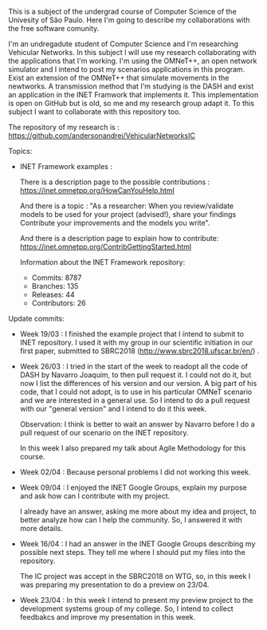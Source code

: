 This is a subject of the undergrad course of Computer Science of the Univesity of São Paulo. Here I'm going to describe my collaborations with the free software comunity.

I'm an undregadute student of Computer Science and I'm researching Vehicular Networks. In this subject I will use my research collaborating with the applications that I'm working.
I'm using the OMNeT++, an open network simulator and I intend to post my scenarios applications in this program.
Exist an extension of the OMNeT++ that simulate movements in the newtworks. 
A transmission method that I'm studying is the DASH and exist an application in the INET Framwork that implements it. 
This implementation is open on GitHub but is old, so me and my research group adapt it. To this subject I want to collaborate with this repository too.

The repository of my research is :
https://github.com/andersonandrei/VehicularNetworksIC

Topics:

- INET Framework examples :

	There is a description page to the possible contributions :
		https://inet.omnetpp.org/HowCanYouHelp.html

	And there is a topic :
	"As a researcher:
    When you review/validate models to be used for your project (advised!), share your findings
    Contribute your improvements and the models you write".

    And there is a description page to explain how to contribute:
	https://inet.omnetpp.org/ContribGettingStarted.html

	Information about the INET Framework repository:
	- Commits: 8787
	- Branches: 135
	- Releases: 44
	- Contributors: 26

Update commits:

- Week 19/03 :
	I finished the example project that I intend to submit to INET repository. I used it with my group in our scientific initiation in our first paper, submitted to SBRC2018 (http://www.sbrc2018.ufscar.br/en/) .

- Week 26/03 :
	I tried in the start of the week to readopt all the code of DASH by Navarro Joaquim, to then pull request it. I could not do it, but now I list the differences of his version and our version. A big part of his code, that I could not adopt, is to use in his particular OMNeT scenario and we are interested in a general use. So I intend to do a pull request with our "general version" and I intend to do it this week.

	Observation: I think is better to wait an answer by Navarro before I do a pull request of our scenario on the INET repository.

	In this week I also prepared my talk about Agile Methodology for this course.

- Week 02/04 :
	Because personal problems I did not working this week.

- Week 09/04 :
	I enjoyed the INET Google Groups, explain my purpose and ask how can I contribute with my project.

	I already have an answer, asking me more about my idea and project, to better analyze how can I help the community. So, I answered it with more details.

- Week 16/04 :
	I had an answer in the INET Google Groups describing my possible next steps. They tell me where I should put my files into the
	repository.

	The IC project was accept in the SBRC2018 on WTG, so, in this week I was preparing my presentation to do a preview on 23/04.

- Week 23/04 : 
	In this week I intend to present my preview project to the development systems group of my college. So, I intend to collect feedbakcs and improve my presentation in this week.